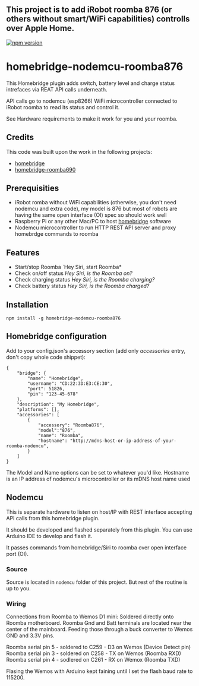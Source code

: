 ## This project is to add iRobot roomba 876 (or others without smart/WiFi capabilities) controlls over Apple Home.

[![npm version](https://badge.fury.io/js/homebridge-nodemcu-roomba876.svg)](https://badge.fury.io/js/homebridge-nodemcu-roomba876)

homebridge-nodemcu-roomba876
=========

This Homebridge plugin adds switch, battery level and charge status intrefaces via REAT API calls underneath.

API calls go to nodemcu (esp8266) WiFi microcontroller connected to iRobot roomba to read its status and control it.

See Hardware requirements to make it work for you and your roomba.

## Credits

This code was built upon the work in the following projects:

* [homebridge](https://github.com/nfarina/homebridge)
* [homebridge-roomba690](https://github.com/gbro115/homebridge-roomba690)

## Prerequisities

* iRobot romba without WiFi capabilities (otherwise, you don't need nodemcu and extra code), my model is 876 but most of robots are having the same open interface (OI) spec so should work well
* Raspberry Pi or any other Mac/PC to host [homebridge](https://github.com/nfarina/homebridge) software
* Nodemcu microcontroller to run HTTP REST API server and proxy homebrdge commands to roomba

## Features

* Start/stop Roomba `Hey Siri, start Roomba*
* Check on/off status *Hey Siri, is the Roomba on?*
* Check charging status *Hey Siri, is the Roomba charging?*
* Check battery status *Hey Siri, is the Roomba charged?*

## Installation

`npm install -g homebridge-nodemcu-roomba876`

## Homebridge configuration

Add to your config.json's accessory section (add only *accessories* entry, don't copy whole code shippet):

```
{
    "bridge": {
		"name": "Homebridge",
		"username": "CD:22:3D:E3:CE:30",
		"port": 51826,
		"pin": "123-45-678"
    },
    "description": "My Homebridge",
    "platforms": [],
    "accessories": [
		{
			"accessory": "Roomba876",
			"model":"876",
			"name": "Roomba",
			"hostname": "http://mdns-host-or-ip-address-of-your-roomba-nodemcu",
		}
    ]
}
```

The Model and Name options can be set to whatever you'd like.
Hostname is an IP address of nodemcu's microcontroller or its mDNS host name used

## Nodemcu

This is separate hardware to listen on host/IP with REST interface accepting API calls from this homebridge plugin.

It should be developed and flashed separately from this plugin. You can use Arduino IDE to develop and flash it.

It passes commands from homebridge/Siri to roomba over open interface port (OI).

### Source

Source is located in `nodemcu` folder of this project. But rest of the routine is up to you.

### Wiring

Connections from Roomba to Wemos D1 mini:
Soldered directly onto Roomba motherboard. 
Roomba Gnd and Batt terminals are located near the center of the mainboard.
Feeding those through a buck converter to Wemos GND and 3.3V pins.

Roomba serial pin 5 - soldered to C259 - D3 on Wemos (Device Detect pin)
Roomba serial pin 3 - soldered on C258 - TX on Wemos (Roomba RXD)
Roomba serial pin 4 - sodlered on C261 - RX on Wemox (Roomba TXD)

Flasing the Wemos with Arduino kept faining until I set the flash baud rate to 115200. 


